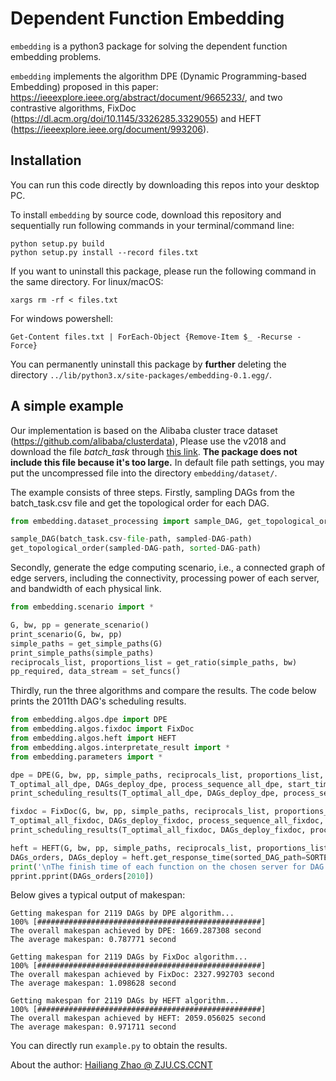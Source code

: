 # Dependent Function Embedding

``embedding`` is a python3 package for solving the dependent function embedding problems.

``embedding`` implements the algorithm DPE (Dynamic Programming-based Embedding) proposed in this paper: https://ieeexplore.ieee.org/abstract/document/9665233/, 
and two contrastive algorithms, FixDoc (https://dl.acm.org/doi/10.1145/3326285.3329055) and 
HEFT (https://ieeexplore.ieee.org/document/993206).

## Installation
You can run this code directly by downloading this repos into your desktop PC. 

To install ``embedding`` by source code, download this repository and sequentially run following 
commands in your terminal/command line:
```commandline
python setup.py build
python setup.py install --record files.txt
```
If you want to uninstall this package, please run the following command in the same directory. 
For linux/macOS:
```commandline
xargs rm -rf < files.txt
```
For windows powershell:
```commandline
Get-Content files.txt | ForEach-Object {Remove-Item $_ -Recurse -Force}
```
You can permanently uninstall this package by **further** deleting the directory 
``../lib/python3.x/site-packages/embedding-0.1.egg/``.


## A simple example
Our implementation is based on the Alibaba cluster trace dataset (https://github.com/alibaba/clusterdata), 
Please use the v2018 and download the file *batch_task* through 
[this link](http://clusterdata2018pubcn.oss-cn-beijing.aliyuncs.com/batch_task.tar.gz). 
**The package does not include this file because it's too large.** In default file path settings, 
you may put the uncompressed file into the directory ``embedding/dataset/``.

The example consists of three steps. Firstly, sampling DAGs from the batch_task.csv file and 
get the topological order for each DAG. 
```python
from embedding.dataset_processing import sample_DAG, get_topological_order

sample_DAG(batch_task.csv-file-path, sampled-DAG-path)
get_topological_order(sampled-DAG-path, sorted-DAG-path)
```
Secondly, generate the edge computing scenario, i.e., a connected graph of edge servers,
including the connectivity, processing power of each server, and bandwidth of each physical link.
```python
from embedding.scenario import *

G, bw, pp = generate_scenario()
print_scenario(G, bw, pp)
simple_paths = get_simple_paths(G)
print_simple_paths(simple_paths)
reciprocals_list, proportions_list = get_ratio(simple_paths, bw)
pp_required, data_stream = set_funcs()
```
Thirdly, run the three algorithms and compare the results. The code below prints the 2011th 
DAG's scheduling results.
```python
from embedding.algos.dpe import DPE
from embedding.algos.fixdoc import FixDoc
from embedding.algos.heft import HEFT
from embedding.algos.interpretate_result import *
from embedding.parameters import *

dpe = DPE(G, bw, pp, simple_paths, reciprocals_list, proportions_list, pp_required, data_stream)
T_optimal_all_dpe, DAGs_deploy_dpe, process_sequence_all_dpe, start_time_all_dpe = dpe.get_response_time(sorted_DAG_path=SORTED_DAG_PATH)
print_scheduling_results(T_optimal_all_dpe, DAGs_deploy_dpe, process_sequence_all_dpe, start_time_all_dpe, 2010)

fixdoc = FixDoc(G, bw, pp, simple_paths, reciprocals_list, proportions_list, pp_required, data_stream)
T_optimal_all_fixdoc, DAGs_deploy_fixdoc, process_sequence_all_fixdoc, start_time_all_fixdoc = fixdoc.get_response_time(sorted_DAG_path=SORTED_DAG_PATH)
print_scheduling_results(T_optimal_all_fixdoc, DAGs_deploy_fixdoc, process_sequence_all_fixdoc, start_time_all_fixdoc, 2010)

heft = HEFT(G, bw, pp, simple_paths, reciprocals_list, proportions_list, pp_required, data_stream)
DAGs_orders, DAGs_deploy = heft.get_response_time(sorted_DAG_path=SORTED_DAG_PATH)
print('\nThe finish time of each function on the chosen server for DAG #%d:' % 2010)
pprint.pprint(DAGs_orders[2010])
```
Below gives a typical output of makespan:
```
Getting makespan for 2119 DAGs by DPE algorithm...
100% [##################################################]
The overall makespan achieved by DPE: 1669.287308 second
The average makespan: 0.787771 second

Getting makespan for 2119 DAGs by FixDoc algorithm...
100% [##################################################]
The overall makespan achieved by FixDoc: 2327.992703 second
The average makespan: 1.098628 second

Getting makespan for 2119 DAGs by HEFT algorithm...
100% [##################################################]
The overall makespan achieved by HEFT: 2059.056025 second
The average makespan: 0.971711 second
```

You can directly run ``example.py`` to obtain the results.


About the author: 
[Hailiang Zhao @ ZJU.CS.CCNT](http://hliangzhao.me)

